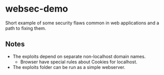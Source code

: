 # websec-demo
Short example of some security flaws common in web applications and a path to fixing them.

## Notes
* The exploits depend on separate non-localhost domain names.
  * Browser have special rules about Cookies for localhost.
* The exploits folder can be run as a simple webserver.
